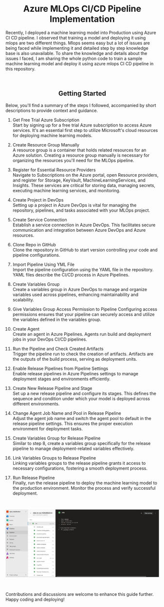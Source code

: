 <br />
<div align="center">
  <h1 align="center">Azure MLOps CI/CD Pipeline Implementation</h1>
</div>

Recently, I deployed a machine learning model into Production using Azure CI CD pipeline. I observed that training a model and deploying it using mlops are two different things. Mlops seems easy but a lot of issues are being faced while implementing it and detailed step by step knowledge base is also unavailable. To share the knowledge and details about the issues I faced, I am sharing the whole python code to train a sample machine learning model and deploy it using azure mlops CI CD pipeline in this repository. 

<br />
<div align="center">
  <h2 align="center">Getting Started</h1>
</div>
Below, you'll find a summary of the steps I followed, accompanied by short descriptions to provide context and guidance.

1. Get Free Trial Azure Subscription<br />
Start by signing up for a free trial Azure subscription to access Azure services. It's an essential first step to utilize Microsoft's cloud resources for deploying machine learning models.

2. Create Resource Group Manually<br />
A resource group is a container that holds related resources for an Azure solution. Creating a resource group manually is necessary for organizing the resources you'll need for the MLOps pipeline.

3. Register for Essential Resource Providers<br />
Navigate to Subscriptions on the Azure portal, open Resource providers, and register for Storage, KeyVault, MachineLearningServices, and Insights. These services are critical for storing data, managing secrets, executing machine learning services, and monitoring.

4. Create Project in DevOps<br />
Setting up a project in Azure DevOps is vital for managing the repository, pipelines, and tasks associated with your MLOps project.

5. Create Service Connection<br />
Establish a service connection in Azure DevOps. This facilitates secure communication and integration between Azure DevOps and Azure resources.

6. Clone Repo in GitHub<br />
Clone the repository in GitHub to start version controlling your code and pipeline configurations.

7. Import Pipeline Using YML File<br />
Import the pipeline configuration using the YAML file in the repository. YAML files describe the CI/CD process in Azure Pipelines.

8. Create Variables Group<br />
Create a variables group in Azure DevOps to manage and organize variables used across pipelines, enhancing maintainability and scalability.

9. Give Variables Group Access Permission to Pipeline
Configuring access permissions ensures that your pipeline can securely access and utilize the variables defined in the variables group.

10. Create Agent<br />
Create an agent in Azure Pipelines. Agents run build and deployment jobs in your DevOps CI/CD pipelines.

11. Run the Pipeline and Check Created Artifacts<br />
Trigger the pipeline run to check the creation of artifacts. Artifacts are the outputs of the build process, serving as deployment units.

12. Enable Release Pipelines from Pipeline Settings<br />
Enable release pipelines in Azure Pipelines settings to manage deployment stages and environments efficiently.

13. Create New Release Pipeline and Stage<br />
Set up a new release pipeline and configure its stages. This defines the sequence and condition under which your model is deployed across different environments.

14. Change Agent Job Name and Pool in Release Pipeline<br />
Adjust the agent job name and switch the agent pool to default in the release pipeline settings. This ensures the proper execution environment for deployment tasks.

15. Create Variables Group for Release Pipeline<br />
Similar to step 8, create a variables group specifically for the release pipeline to manage deployment-related variables effectively.

16. Link Variables Groups to Release Pipeline<br />
Linking variables groups to the release pipeline grants it access to necessary configurations, fostering a smooth deployment process.

17. Run Release Pipeline<br />
Finally, run the release pipeline to deploy the machine learning model to the production environment. Monitor the process and verify successful deployment.<br />

<br />

![Alt text](CLI%20Commands/Screenshots/ci_pipeline.JPG?raw=true "CI Pipeline")

<br />

Contributions and discussions are welcome to enhance this guide further. Happy coding and deploying!
